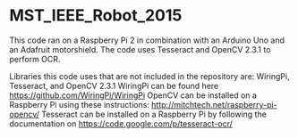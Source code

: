 # MST_IEEE_Robot_2015
This code ran on a Raspberry Pi 2 in combination with an Arduino Uno and an Adafruit motorshield.
The code uses Tesseract and OpenCV 2.3.1 to perform OCR.

Libraries this code uses that are not included in the repository are: WiringPi, Tesseract, and OpenCV 2.3.1
WiringPi can be found here https://github.com/WiringPi/WiringPi
OpenCV can be installed on a Raspberry Pi using these instructions: http://mitchtech.net/raspberry-pi-opencv/
Tesseract can be installed on a Raspberry Pi by following the documentation on https://code.google.com/p/tesseract-ocr/


